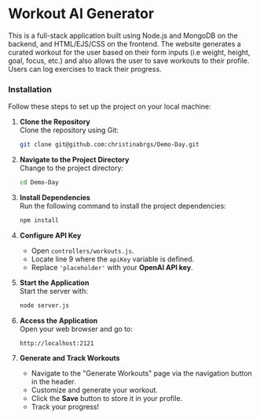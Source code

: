 # Workout AI Generator

This is a full-stack application built using Node.js and MongoDB on the backend, and HTML/EJS/CSS on the frontend. The website generates a curated workout for the user based on their form inputs (i.e weight, height, goal, focus, etc.) and also allows the user to save workouts to their profile. Users can log exercises to track their progress.

### Installation
Follow these steps to set up the project on your local machine:  

1. **Clone the Repository**  
   Clone the repository using Git:
   ```sh
   git clone git@github.com:christinabrgs/Demo-Day.git
   ```

2. **Navigate to the Project Directory**  
   Change to the project directory:
   ```sh
   cd Demo-Day
   ```

3. **Install Dependencies**  
   Run the following command to install the project dependencies:
   ```sh
   npm install
   ```

4. **Configure API Key**  
   - Open `controllers/workouts.js`.
   - Locate line 9 where the `apiKey` variable is defined.
   - Replace `'placeholder'` with your **OpenAI API key**.

5. **Start the Application**  
   Start the server with:
   ```sh
   node server.js
   ```

6. **Access the Application**  
   Open your web browser and go to:
   ```
   http://localhost:2121
   ```

7. **Generate and Track Workouts**  
   - Navigate to the "Generate Workouts" page via the navigation button in the header.
   - Customize and generate your workout.
   - Click the **Save** button to store it in your profile.
   - Track your progress!
